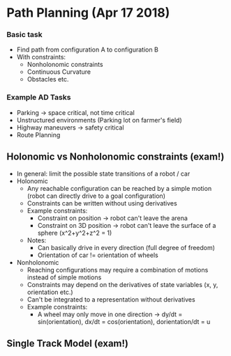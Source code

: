 # Path Planning (Apr 17 2018)

### Basic task
- Find path from configuration A to configuration B
- With constraints:
  - Nonholonomic constraints
  - Continuous Curvature
  - Obstacles etc.
  
### Example AD Tasks
- Parking -> space critical, not time critical
- Unstructured environments (Parking lot on farmer's field)
- Highway maneuvers -> safety critical
- Route Planning

## Holonomic vs Nonholonomic constraints (exam!)
- In general: limit the possible state transitions of a robot / car
- Holonomic 
  - Any reachable configuration can be reached by a simple motion (robot can directly drive to a goal configuration)
  - Constraints can be written without using derivatives
  - Example constraints:
    - Constraint on position -> robot can't leave the arena
    - Constraint on 3D position -> robot can't leave the surface of a sphere (x^2+y^2+z^2 = 1)
  - Notes:
    - Can basically drive in every direction (full degree of freedom)
    - Orientation of car != orientation of wheels
- Nonholonomic
  - Reaching configurations may require a combination of motions instead of simple motions
  - Constraints may depend on the derivatives of state variables (x, y, orientation etc.)
  - Can't be integrated to a representation without derivatives
  - Example constraints:
    - A wheel may only move in one direction -> dy/dt = sin(orientation), dx/dt = cos(orientation), dorientation/dt = u
    
## Single Track Model (exam!)

